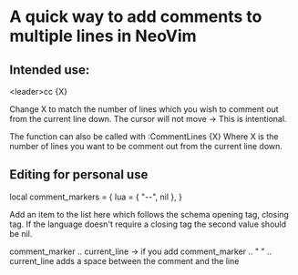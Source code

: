 # A quick way to add comments to multiple lines in NeoVim

## Intended use:
\<leader\>cc {X}

Change X to match the number of lines which you wish to comment out from the current line down.
The cursor will not move -> This is intentional.

The function can also be called with :CommentLines {X}
Where X is the number of lines you want to be comment out from the current line down.

## Editing for personal use
local comment_markers = {
    lua         = { "--", nil },
}

Add an item to the list here which follows the schema opening tag, closing tag.
If the language doesn't require a closing tag the second value should be nil.

comment_marker .. current_line -> if you add comment_marker .. " " .. current_line adds a space between the comment and the line

